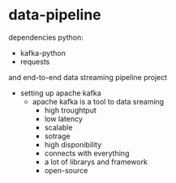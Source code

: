 # data-pipeline

dependencies python:
- kafka-python
- requests

and end-to-end data streaming pipeline project

- setting up apache kafka
    - apache kafka is a tool to data sreaming
        - high troughtput
        - low latency
        - scalable
        - sotrage
        - high disponibility
        - connects with everything
        - a lot of librarys and framework
        - open-source
